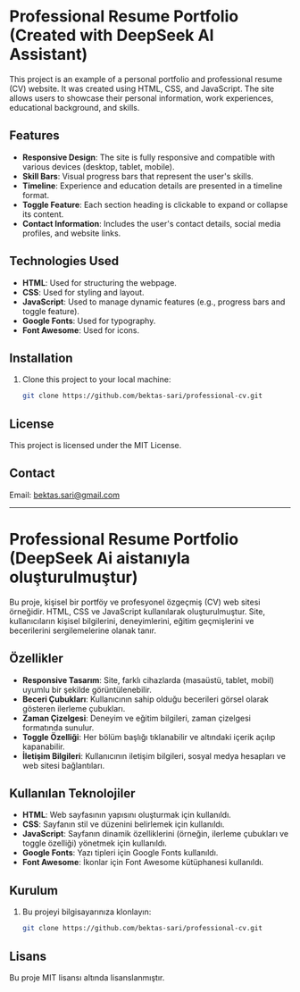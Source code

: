 # Professional Resume Portfolio (Created with DeepSeek AI Assistant)

This project is an example of a personal portfolio and professional resume (CV) website. 
It was created using HTML, CSS, and JavaScript. The site allows users to showcase their personal information, work experiences, educational background, and skills.

## Features

- **Responsive Design**: The site is fully responsive and compatible with various devices (desktop, tablet, mobile).
- **Skill Bars**: Visual progress bars that represent the user's skills.
- **Timeline**: Experience and education details are presented in a timeline format.
- **Toggle Feature**: Each section heading is clickable to expand or collapse its content.
- **Contact Information**: Includes the user's contact details, social media profiles, and website links.

## Technologies Used

- **HTML**: Used for structuring the webpage.
- **CSS**: Used for styling and layout.
- **JavaScript**: Used to manage dynamic features (e.g., progress bars and toggle feature).
- **Google Fonts**: Used for typography.
- **Font Awesome**: Used for icons.

## Installation

1. Clone this project to your local machine:
   ```bash
   git clone https://github.com/bektas-sari/professional-cv.git
   ```

## License
This project is licensed under the MIT License.

## Contact
Email: bektas.sari@gmail.com


____

# Professional Resume Portfolio (DeepSeek Ai aistanıyla oluşturulmuştur)

Bu proje, kişisel bir portföy ve profesyonel özgeçmiş (CV) web sitesi örneğidir. HTML, CSS ve JavaScript kullanılarak oluşturulmuştur. 
Site, kullanıcıların kişisel bilgilerini, deneyimlerini, eğitim geçmişlerini ve becerilerini sergilemelerine olanak tanır.

## Özellikler

- **Responsive Tasarım**: Site, farklı cihazlarda (masaüstü, tablet, mobil) uyumlu bir şekilde görüntülenebilir.
- **Beceri Çubukları**: Kullanıcının sahip olduğu becerileri görsel olarak gösteren ilerleme çubukları.
- **Zaman Çizelgesi**: Deneyim ve eğitim bilgileri, zaman çizelgesi formatında sunulur.
- **Toggle Özelliği**: Her bölüm başlığı tıklanabilir ve altındaki içerik açılıp kapanabilir.
- **İletişim Bilgileri**: Kullanıcının iletişim bilgileri, sosyal medya hesapları ve web sitesi bağlantıları.

## Kullanılan Teknolojiler

- **HTML**: Web sayfasının yapısını oluşturmak için kullanıldı.
- **CSS**: Sayfanın stil ve düzenini belirlemek için kullanıldı.
- **JavaScript**: Sayfanın dinamik özelliklerini (örneğin, ilerleme çubukları ve toggle özelliği) yönetmek için kullanıldı.
- **Google Fonts**: Yazı tipleri için Google Fonts kullanıldı.
- **Font Awesome**: İkonlar için Font Awesome kütüphanesi kullanıldı.

## Kurulum

1. Bu projeyi bilgisayarınıza klonlayın:
   ```bash
   git clone https://github.com/bektas-sari/professional-cv.git

## Lisans
Bu proje MIT lisansı altında lisanslanmıştır. 
